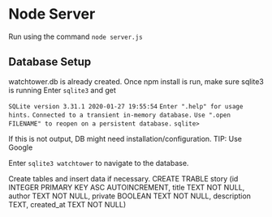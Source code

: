 # Node Server

Run using the command `node server.js`

## Database Setup

watchtower.db is already created.
Once npm install is run, make sure sqlite3 is running
Enter `sqlite3` and get

`SQLite version 3.31.1 2020-01-27 19:55:54`
`Enter ".help" for usage hints.`
`Connected to a transient in-memory database.`
`Use ".open FILENAME" to reopen on a persistent database.`
`sqlite> `

If this is not output, DB might need installation/configuration. TIP: Use Google

Enter `sqlite3 watchtower` to navigate to the database.

Create tables and insert data if necessary.
CREATE TRABLE story (id INTEGER PRIMARY KEY ASC AUTOINCREMENT, title TEXT NOT NULL, author TEXT NOT NULL, private BOOLEAN TEXT NOT NULL, description TEXT, created_at TEXT NOT NULL)
